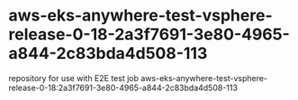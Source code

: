 # aws-eks-anywhere-test-vsphere-release-0-18-2a3f7691-3e80-4965-a844-2c83bda4d508-113
repository for use with E2E test job aws-eks-anywhere-test-vsphere-release-0-18:2a3f7691-3e80-4965-a844-2c83bda4d508-113
